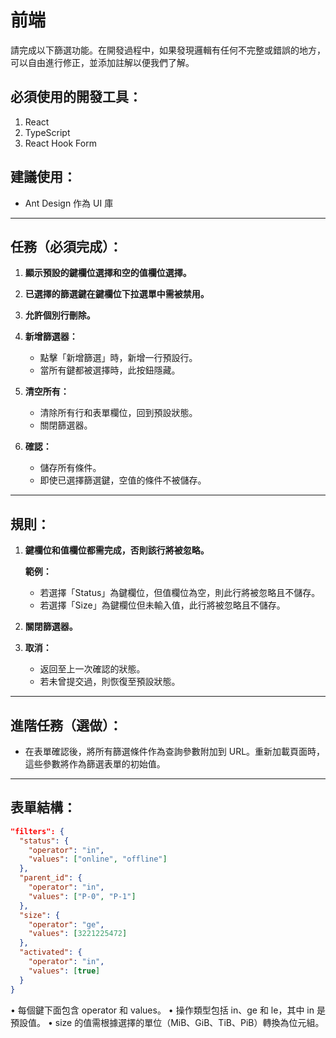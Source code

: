 # 前端

請完成以下篩選功能。在開發過程中，如果發現邏輯有任何不完整或錯誤的地方，可以自由進行修正，並添加註解以便我們了解。

## 必須使用的開發工具：

1. React
2. TypeScript
3. React Hook Form

## 建議使用：

- Ant Design 作為 UI 庫

---

## 任務（必須完成）：

1. **顯示預設的鍵欄位選擇和空的值欄位選擇。**

2. **已選擇的篩選鍵在鍵欄位下拉選單中需被禁用。**

3. **允許個別行刪除。**

4. **新增篩選器：**

   - 點擊「新增篩選」時，新增一行預設行。
   - 當所有鍵都被選擇時，此按鈕隱藏。

5. **清空所有：**

   - 清除所有行和表單欄位，回到預設狀態。
   - 關閉篩選器。

6. **確認：**
   - 儲存所有條件。
   - 即使已選擇篩選鍵，空值的條件不被儲存。

---

## 規則：

1. **鍵欄位和值欄位都需完成，否則該行將被忽略。**

   **範例：**

   - 若選擇「Status」為鍵欄位，但值欄位為空，則此行將被忽略且不儲存。
   - 若選擇「Size」為鍵欄位但未輸入值，此行將被忽略且不儲存。

2. **關閉篩選器。**

3. **取消：**
   - 返回至上一次確認的狀態。
   - 若未曾提交過，則恢復至預設狀態。

---

## 進階任務（選做）：

- 在表單確認後，將所有篩選條件作為查詢參數附加到 URL。重新加載頁面時，這些參數將作為篩選表單的初始值。

---

## 表單結構：

```json
"filters": {
  "status": {
    "operator": "in",
    "values": ["online", "offline"]
  },
  "parent_id": {
    "operator": "in",
    "values": ["P-0", "P-1"]
  },
  "size": {
    "operator": "ge",
    "values": [3221225472]
  },
  "activated": {
    "operator": "in",
    "values": [true]
  }
}

```

• 每個鍵下面包含 operator 和 values。
• 操作類型包括 in、ge 和 le，其中 in 是預設值。
• size 的值需根據選擇的單位（MiB、GiB、TiB、PiB）轉換為位元組。
